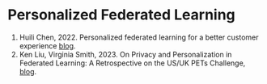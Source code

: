 # Personalized  Federated Learning
1. Huili Chen, 2022. Personalized federated learning for a better customer experience [blog](https://www.amazon.science/blog/personalized-federated-learning-for-a-better-customer-experience).
2. Ken Liu, Virginia Smith, 2023. On Privacy and Personalization in Federated Learning: A Retrospective on the US/UK PETs Challenge, [blog](https://blog.ml.cmu.edu/2023/05/12/on-privacy-and-personalization-in-federated-learning-a-retrospective-on-the-us-uk-pets-challenge/).